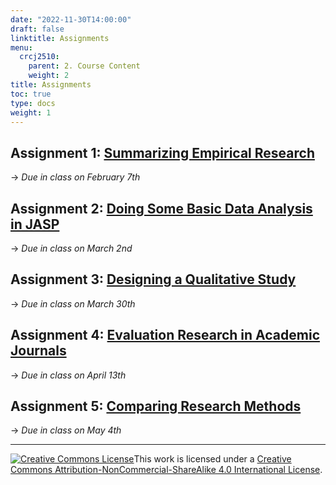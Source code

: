 ```yaml
---
date: "2022-11-30T14:00:00"
draft: false
linktitle: Assignments
menu:
  crcj2510:
    parent: 2. Course Content
    weight: 2
title: Assignments
toc: true
type: docs
weight: 1
---
```


## Assignment 1: [Summarizing Empirical Research](https://jnix.netlify.app/courses/crcj2510/assignment-1.pdf)

→ *Due in class on February 7th*

## Assignment 2: [Doing Some Basic Data Analysis in JASP](https://jnix.netlify.app/courses/crcj2510/assignment-2.docx)

→ *Due in class on March 2nd*

## Assignment 3: [Designing a Qualitative Study](https://jnix.netlify.app/courses/crcj2510/assignment-3.pdf)

→ *Due in class on March 30th*

## Assignment 4: [Evaluation Research in Academic Journals](https://jnix.netlify.app/courses/crcj2510/assignment-4.pdf)

→ *Due in class on April 13th*

## Assignment 5: [Comparing Research Methods](https://jnix.netlify.app/courses/crcj2510/assignment-5.docx)

→ *Due in class on May 4th*

***

<a rel="license" href="http://creativecommons.org/licenses/by-nc-sa/4.0/"><img alt="Creative Commons License" style="border-width:0" src="https://i.creativecommons.org/l/by-nc-sa/4.0/88x31.png" /></a>This work is licensed under a <a rel="license" href="http://creativecommons.org/licenses/by-nc-sa/4.0/">Creative Commons Attribution-NonCommercial-ShareAlike 4.0 International License</a>.